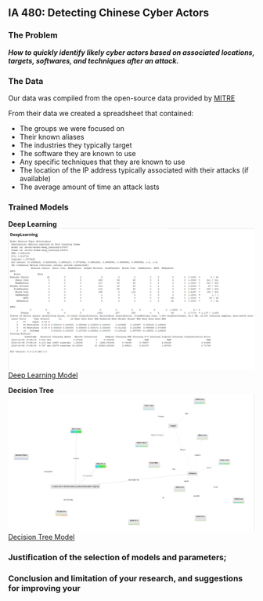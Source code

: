 ## IA 480: Detecting Chinese Cyber Actors

### The Problem

**_How to quickly identify likely cyber actors based on associated locations, targets, softwares, and techniques after an attack._**


### The Data



Our data was compiled from the open-source data provided by [MITRE](https://attack.mitre.org/groups/)

From their data we created a spreadsheet that contained:
- The groups we were focused on
- Their known aliases
- The industries they typically target
- The software they are known to use
- Any specific techniques that they are known to use
- The location of the IP address typically associated with their attacks (if available)
- The average amount of time an attack lasts

### Trained Models
**Deep Learning**
![Image of Deep Learning](DeepLearning/Deep_Learning_Results.PNG)
[Deep Learning Model](DeepLearning/Deep_Learning_Process.xml)

**Decision Tree**
![Image of Decision Tree](DecisionTree/Decision_Tree.PNG)
[Decision Tree Model](DecisionTree/Decision_Tree_Process.xml)

### Justification of the selection of models and parameters;

### Conclusion and limitation of your research, and suggestions for improving your
